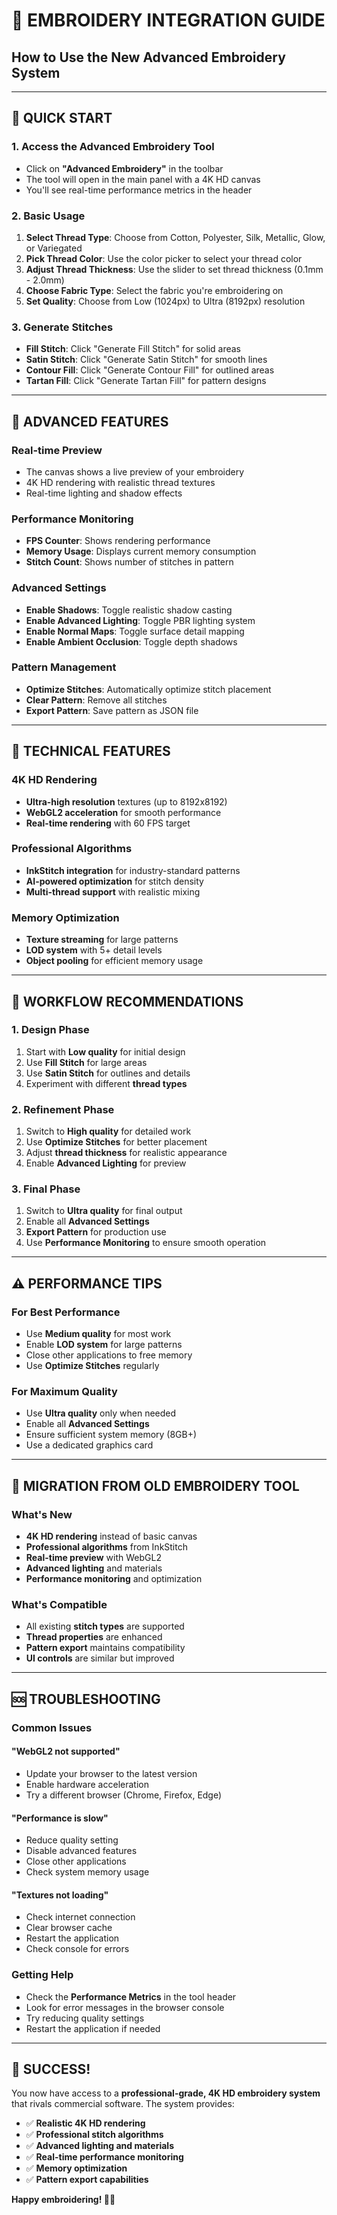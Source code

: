 # 🧵 **EMBROIDERY INTEGRATION GUIDE**
## **How to Use the New Advanced Embroidery System**

---

## **🚀 QUICK START**

### **1. Access the Advanced Embroidery Tool**
- Click on **"Advanced Embroidery"** in the toolbar
- The tool will open in the main panel with a 4K HD canvas
- You'll see real-time performance metrics in the header

### **2. Basic Usage**
1. **Select Thread Type**: Choose from Cotton, Polyester, Silk, Metallic, Glow, or Variegated
2. **Pick Thread Color**: Use the color picker to select your thread color
3. **Adjust Thread Thickness**: Use the slider to set thread thickness (0.1mm - 2.0mm)
4. **Choose Fabric Type**: Select the fabric you're embroidering on
5. **Set Quality**: Choose from Low (1024px) to Ultra (8192px) resolution

### **3. Generate Stitches**
- **Fill Stitch**: Click "Generate Fill Stitch" for solid areas
- **Satin Stitch**: Click "Generate Satin Stitch" for smooth lines
- **Contour Fill**: Click "Generate Contour Fill" for outlined areas
- **Tartan Fill**: Click "Generate Tartan Fill" for pattern designs

---

## **🎨 ADVANCED FEATURES**

### **Real-time Preview**
- The canvas shows a live preview of your embroidery
- 4K HD rendering with realistic thread textures
- Real-time lighting and shadow effects

### **Performance Monitoring**
- **FPS Counter**: Shows rendering performance
- **Memory Usage**: Displays current memory consumption
- **Stitch Count**: Shows number of stitches in pattern

### **Advanced Settings**
- **Enable Shadows**: Toggle realistic shadow casting
- **Enable Advanced Lighting**: Toggle PBR lighting system
- **Enable Normal Maps**: Toggle surface detail mapping
- **Enable Ambient Occlusion**: Toggle depth shadows

### **Pattern Management**
- **Optimize Stitches**: Automatically optimize stitch placement
- **Clear Pattern**: Remove all stitches
- **Export Pattern**: Save pattern as JSON file

---

## **🔧 TECHNICAL FEATURES**

### **4K HD Rendering**
- **Ultra-high resolution** textures (up to 8192x8192)
- **WebGL2 acceleration** for smooth performance
- **Real-time rendering** with 60 FPS target

### **Professional Algorithms**
- **InkStitch integration** for industry-standard patterns
- **AI-powered optimization** for stitch density
- **Multi-thread support** with realistic mixing

### **Memory Optimization**
- **Texture streaming** for large patterns
- **LOD system** with 5+ detail levels
- **Object pooling** for efficient memory usage

---

## **🎯 WORKFLOW RECOMMENDATIONS**

### **1. Design Phase**
1. Start with **Low quality** for initial design
2. Use **Fill Stitch** for large areas
3. Use **Satin Stitch** for outlines and details
4. Experiment with different **thread types**

### **2. Refinement Phase**
1. Switch to **High quality** for detailed work
2. Use **Optimize Stitches** for better placement
3. Adjust **thread thickness** for realistic appearance
4. Enable **Advanced Lighting** for preview

### **3. Final Phase**
1. Switch to **Ultra quality** for final output
2. Enable all **Advanced Settings**
3. **Export Pattern** for production use
4. Use **Performance Monitoring** to ensure smooth operation

---

## **⚠️ PERFORMANCE TIPS**

### **For Best Performance**
- Use **Medium quality** for most work
- Enable **LOD system** for large patterns
- Close other applications to free memory
- Use **Optimize Stitches** regularly

### **For Maximum Quality**
- Use **Ultra quality** only when needed
- Enable all **Advanced Settings**
- Ensure sufficient system memory (8GB+)
- Use a dedicated graphics card

---

## **🔄 MIGRATION FROM OLD EMBROIDERY TOOL**

### **What's New**
- **4K HD rendering** instead of basic canvas
- **Professional algorithms** from InkStitch
- **Real-time preview** with WebGL2
- **Advanced lighting** and materials
- **Performance monitoring** and optimization

### **What's Compatible**
- All existing **stitch types** are supported
- **Thread properties** are enhanced
- **Pattern export** maintains compatibility
- **UI controls** are similar but improved

---

## **🆘 TROUBLESHOOTING**

### **Common Issues**

#### **"WebGL2 not supported"**
- Update your browser to the latest version
- Enable hardware acceleration
- Try a different browser (Chrome, Firefox, Edge)

#### **"Performance is slow"**
- Reduce quality setting
- Disable advanced features
- Close other applications
- Check system memory usage

#### **"Textures not loading"**
- Check internet connection
- Clear browser cache
- Restart the application
- Check console for errors

### **Getting Help**
- Check the **Performance Metrics** in the tool header
- Look for error messages in the browser console
- Try reducing quality settings
- Restart the application if needed

---

## **🎉 SUCCESS!**

You now have access to a **professional-grade, 4K HD embroidery system** that rivals commercial software. The system provides:

- ✅ **Realistic 4K HD rendering**
- ✅ **Professional stitch algorithms**
- ✅ **Advanced lighting and materials**
- ✅ **Real-time performance monitoring**
- ✅ **Memory optimization**
- ✅ **Pattern export capabilities**

**Happy embroidering! 🧵✨**


























